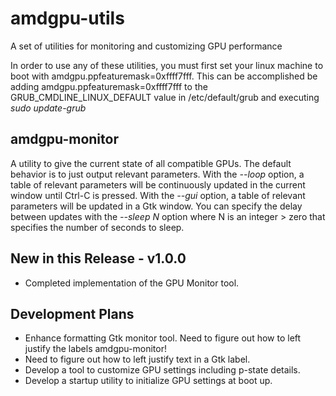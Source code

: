 # amdgpu-utils
A set of utilities for monitoring and customizing GPU performance

In order to use any of these utilities, you must first set your linux machine 
to boot with amdgpu.ppfeaturemask=0xffff7fff.  This can be accomplished be adding
amdgpu.ppfeaturemask=0xffff7fff to the GRUB_CMDLINE_LINUX_DEFAULT value in 
/etc/default/grub and executing *sudo update-grub*

## amdgpu-monitor
A utility to give the current state of all compatible GPUs.  The default behavior
is to just output relevant parameters. With the *--loop* option, a table of relevant
parameters will be continuously updated in the current window until Ctrl-C is pressed.
With the *--gui* option, a table of relevant parameters will be updated in a Gtk
window.  You can specify the delay between updates with the *--sleep N* option where
N is an integer > zero that specifies the number of seconds to sleep.

## New in this Release  -  v1.0.0
* Completed implementation of the GPU Monitor tool.

## Development Plans
* Enhance formatting Gtk monitor tool. Need to figure out how to left justify the labels amdgpu-monitor!
* Need to figure out how to left justify text in a Gtk label.
* Develop a tool to customize GPU settings including p-state details.
* Develop a startup utility to initialize GPU settings at boot up.
